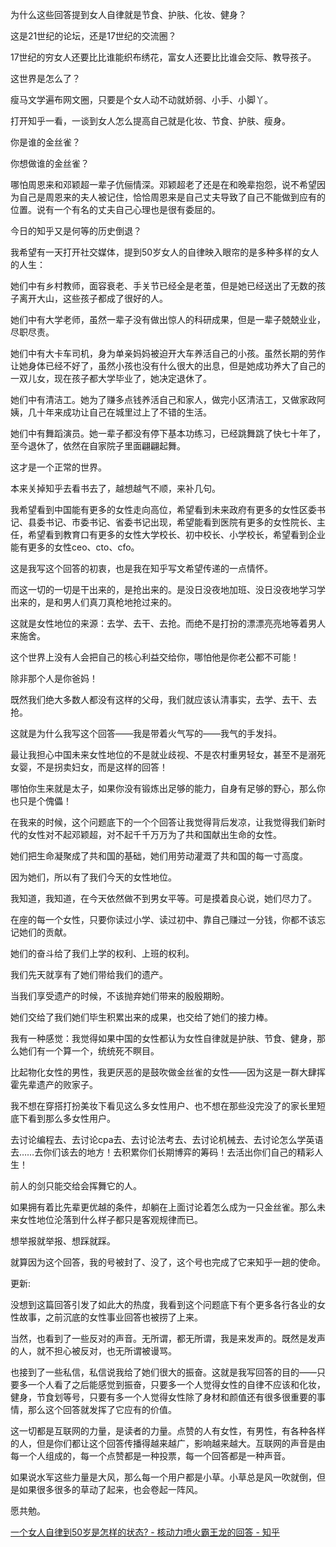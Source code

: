 为什么这些回答提到女人自律就是节食、护肤、化妆、健身？

这是21世纪的论坛，还是17世纪的交流圈？

17世纪的穷女人还要比比谁能织布绣花，富女人还要比比谁会交际、教导孩子。

这世界是怎么了？

瘦马文学遍布网文圈，只要是个女人动不动就娇弱、小手、小脚丫。

打开知乎一看，一谈到女人怎么提高自己就是化妆、节食、护肤、瘦身。

你是谁的金丝雀？

你想做谁的金丝雀？

哪怕周恩来和邓颖超一辈子伉俪情深。邓颖超老了还是在和晚辈抱怨，说不希望因为自己是周恩来的夫人被记住，恰恰周恩来是自己丈夫导致了自己不能做到应有的位置。说有一个有名的丈夫自己心理也是很有委屈的。

今日的知乎又是何等的历史倒退？



我希望有一天打开社交媒体，提到50岁女人的自律映入眼帘的是多种多样的女人的人生：

她们中有乡村教师，面容衰老、手关节已经全是老茧，但是她已经送出了无数的孩子离开大山，这些孩子都成了很好的人。

她们中有大学老师，虽然一辈子没有做出惊人的科研成果，但是一辈子兢兢业业，尽职尽责。

她们中有大卡车司机，身为单亲妈妈被迫开大车养活自己的小孩。虽然长期的劳作让她身体已经不好了，虽然小孩也没有什么很大的出息，但是她成功养大了自己的一双儿女，现在孩子都大学毕业了，她决定退休了。

她们中有清洁工。她为了赚多点钱养活自己和家人，做完小区清洁工，又做家政阿姨，几十年来成功让自己在城里过上了不错的生活。

她们中有舞蹈演员。她一辈子都没有停下基本功练习，已经跳舞跳了快七十年了，至今退休了，依然在自家院子里面翩翩起舞。

这才是一个正常的世界。



本来关掉知乎去看书去了，越想越气不顺，来补几句。

我希望看到中国能有更多的女性走向高位，希望看到未来政府有更多的女性区委书记、县委书记、市委书记、省委书记出现，希望能看到医院有更多的女性院长、主任，希望看到教育口有更多的女性大学校长、初中校长、小学校长，希望看到企业能有更多的女性ceo、cto、cfo。

这是我写这个回答的初衷，也是我在知乎写文希望传递的一点情怀。

而这一切的一切是干出来的，是抢出来的。是没日没夜地加班、没日没夜地学习学出来的，是和男人们真刀真枪地抢过来的。

这就是女性地位的来源：去学、去干、去抢。而绝不是打扮的漂漂亮亮地等着男人来施舍。

这个世界上没有人会把自己的核心利益交给你，哪怕他是你老公都不可能！

除非那个人是你爸妈！

既然我们绝大多数人都没有这样的父母，我们就应该认清事实，去学、去干、去抢。

这就是为什么我写这个回答——我是带着火气写的——我气的手发抖。

最让我担心中国未来女性地位的不是就业歧视、不是农村重男轻女，甚至不是溺死女婴，不是拐卖妇女，而是这样的回答！

哪怕你生来就是太子，如果你没有锻炼出足够的能力，自身有足够的野心，那么你也只是个傀儡！

在我来的时候，这个问题底下的一个个回答让我觉得背后发凉，让我觉得我们新时代的女性对不起邓颖超，对不起千千万万为了共和国献出生命的女性。

她们把生命凝聚成了共和国的基础，她们用劳动灌溉了共和国的每一寸高度。

因为她们，所以有了我们今天的女性地位。

我知道，我知道，在今天依然做不到男女平等。可是摸着良心说，她们尽力了。

在座的每一个女性，只要你读过小学、读过初中、靠自己赚过一分钱，你都不该忘记她们的贡献。

她们的奋斗给了我们上学的权利、上班的权利。

我们先天就享有了她们带给我们的遗产。

当我们享受遗产的时候，不该抛弃她们带来的殷殷期盼。

她们交给了我们她们毕生积累出来的成果，也交给了她们的接力棒。

我有一种感觉：我觉得如果中国的女性都认为女性自律就是护肤、节食、健身，那么她们有一个算一个，统统死不瞑目。

比起物化女性的男性，我更厌恶的是鼓吹做金丝雀的女性——因为这是一群大肆挥霍先辈遗产的败家子。



我不想在穿搭打扮美妆下看见这么多女性用户、也不想在那些没完没了的家长里短底下看到那么多女性用户。

去讨论编程去、去讨论cpa去、去讨论法考去、去讨论机械去、去讨论怎么学英语去……去你们该去的地方！去积累你们长期博弈的筹码！去活出你们自己的精彩人生！



前人的剑只能交给会挥舞它的人。

如果拥有着比先辈更优越的条件，却躺在上面讨论着怎么成为一只金丝雀。那么未来女性地位沦落到什么样子都只是客观规律而已。



想举报就举报、想踩就踩。

就算因为这个回答，我的号被封了、没了，这个号也完成了它来知乎一趟的使命。



更新:

没想到这篇回答引发了如此大的热度，我看到这个问题底下有个更多各行各业的女性故事，之前沉底的女性事业回答也被捞了上来。

当然，也看到了一些反对的声音。无所谓，都无所谓，我是来发声的。既然是发声的人，就不担心被反对，也无所谓被谩骂。

也接到了一些私信，私信说我给了她们很大的振奋。这就是我写回答的目的——只要多一个人看了之后能感觉到振奋，只要多一个人觉得女性的自律不应该和化妆，健身，节食划等号，只要有多一个人觉得女性除了身材和颜值还有很多很重要的事情，那么这个回答就发挥了它应有的价值。

这一切都是互联网的力量，是读者的力量。点赞的人有女性，有男性，有各种各样的人，但是你们都让这个回答传播得越来越广，影响越来越大。互联网的声音是由每一个人组成的，每一个点赞都是一种投票，每一个回答都是一种声音。

如果说水军这些力量是大风，那么每一个用户都是小草。小草总是风一吹就倒，但是如果很多很多的草动了起来，也会卷起一阵风。

愿共勉。

[一个女人自律到50岁是怎样的状态? - 核动力喷火霸王龙的回答 - 知乎](https://www.zhihu.com/question/430479210/answer/2694784319)